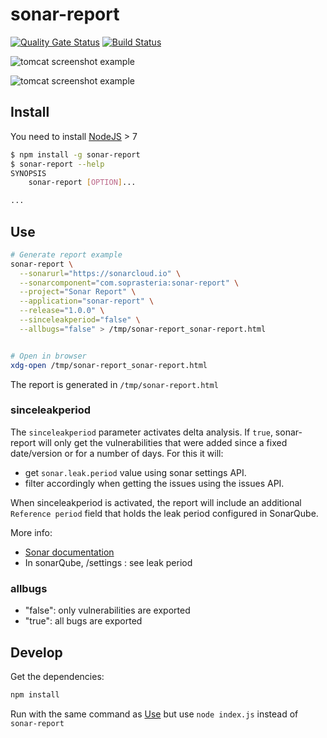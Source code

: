 # sonar-report

[![Quality Gate Status](https://sonarcloud.io/api/project_badges/measure?project=com.soprasteria.cdk%3Asonar-report&metric=alert_status)](https://sonarcloud.io/dashboard?id=com.soprasteria.cdk%3Asonar-report)
[![Build Status](https://travis-ci.org/soprasteria/sonar-report.svg?branch=master)](https://github.com/soprasteria/sonar-report)

![tomcat screenshot example](https://github.com/soprasteria/sonar-report/raw/master/screenshots/tomcat1.png "tomcat screenshot example")

![tomcat screenshot example](https://github.com/soprasteria/sonar-report/raw/master/screenshots/tomcat2.png "tomcat screenshot example")

## Install

You need to install [NodeJS](https://nodejs.org/en/) > 7

```bash
$ npm install -g sonar-report
$ sonar-report --help
SYNOPSIS
    sonar-report [OPTION]...

...
```

## Use

```bash
# Generate report example
sonar-report \
  --sonarurl="https://sonarcloud.io" \
  --sonarcomponent="com.soprasteria:sonar-report" \
  --project="Sonar Report" \
  --application="sonar-report" \
  --release="1.0.0" \
  --sinceleakperiod="false" \
  --allbugs="false" > /tmp/sonar-report_sonar-report.html


# Open in browser
xdg-open /tmp/sonar-report_sonar-report.html
```

The report is generated in `/tmp/sonar-report.html`

### sinceleakperiod

The `sinceleakperiod` parameter activates delta analysis. If `true`, sonar-report will only get the vulnerabilities that were added since a fixed date/version or for a number of days. For this it will:

- get `sonar.leak.period` value using sonar settings API.
- filter accordingly when getting the issues using the issues API.

When sinceleakperiod is activated, the report will include an additional `Reference period` field that holds the leak period configured in SonarQube.

More info:

- [Sonar documentation](https://docs.sonarqube.org/latest/user-guide/fixing-the-water-leak/ "leak period")
- In sonarQube, /settings : see leak period

### allbugs
- "false": only vulnerabilities are exported
- "true": all bugs are exported

## Develop

Get the dependencies:

```bash
npm install
```

Run with the same command as [Use](#use) but use `node index.js` instead of `sonar-report`
